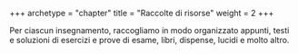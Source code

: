 +++
archetype = "chapter"
title = "Raccolte di risorse"
weight = 2
+++

Per ciascun insegnamento, raccogliamo in modo organizzato appunti, testi e
soluzioni di esercizi e prove di esame, libri, dispense, lucidi e molto altro.

